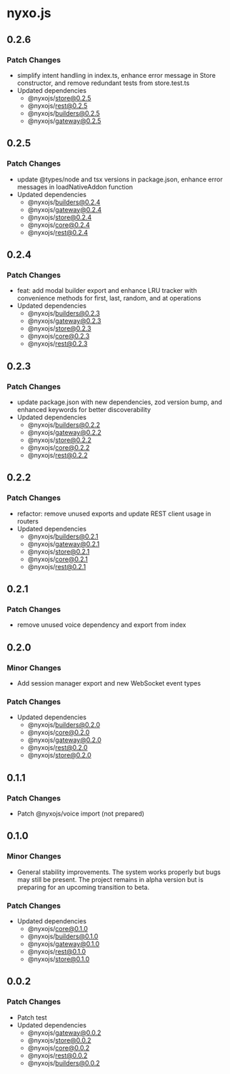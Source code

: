 # nyxo.js

## 0.2.6

### Patch Changes

- simplify intent handling in index.ts, enhance error message in Store constructor, and remove redundant tests from store.test.ts
- Updated dependencies
  - @nyxojs/store@0.2.5
  - @nyxojs/rest@0.2.5
  - @nyxojs/builders@0.2.5
  - @nyxojs/gateway@0.2.5

## 0.2.5

### Patch Changes

- update @types/node and tsx versions in package.json, enhance error messages in loadNativeAddon function
- Updated dependencies
  - @nyxojs/builders@0.2.4
  - @nyxojs/gateway@0.2.4
  - @nyxojs/store@0.2.4
  - @nyxojs/core@0.2.4
  - @nyxojs/rest@0.2.4

## 0.2.4

### Patch Changes

- feat: add modal builder export and enhance LRU tracker with convenience methods for first, last, random, and at operations
- Updated dependencies
  - @nyxojs/builders@0.2.3
  - @nyxojs/gateway@0.2.3
  - @nyxojs/store@0.2.3
  - @nyxojs/core@0.2.3
  - @nyxojs/rest@0.2.3

## 0.2.3

### Patch Changes

- update package.json with new dependencies, zod version bump, and enhanced keywords for better discoverability
- Updated dependencies
  - @nyxojs/builders@0.2.2
  - @nyxojs/gateway@0.2.2
  - @nyxojs/store@0.2.2
  - @nyxojs/core@0.2.2
  - @nyxojs/rest@0.2.2

## 0.2.2

### Patch Changes

- refactor: remove unused exports and update REST client usage in routers
- Updated dependencies
  - @nyxojs/builders@0.2.1
  - @nyxojs/gateway@0.2.1
  - @nyxojs/store@0.2.1
  - @nyxojs/core@0.2.1
  - @nyxojs/rest@0.2.1

## 0.2.1

### Patch Changes

- remove unused voice dependency and export from index

## 0.2.0

### Minor Changes

- Add session manager export and new WebSocket event types

### Patch Changes

- Updated dependencies
  - @nyxojs/builders@0.2.0
  - @nyxojs/core@0.2.0
  - @nyxojs/gateway@0.2.0
  - @nyxojs/rest@0.2.0
  - @nyxojs/store@0.2.0

## 0.1.1

### Patch Changes

- Patch @nyxojs/voice import (not prepared)

## 0.1.0

### Minor Changes

- General stability improvements. The system works properly but bugs may still be present. The project remains in alpha version but is preparing for an upcoming transition to beta.

### Patch Changes

- Updated dependencies
  - @nyxojs/core@0.1.0
  - @nyxojs/builders@0.1.0
  - @nyxojs/gateway@0.1.0
  - @nyxojs/rest@0.1.0
  - @nyxojs/store@0.1.0

## 0.0.2

### Patch Changes

- Patch test
- Updated dependencies
  - @nyxojs/gateway@0.0.2
  - @nyxojs/store@0.0.2
  - @nyxojs/core@0.0.2
  - @nyxojs/rest@0.0.2
  - @nyxojs/builders@0.0.2
